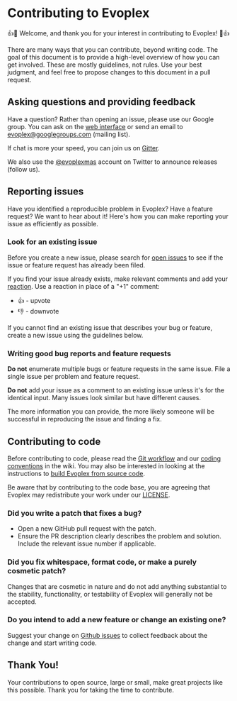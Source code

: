 # Contributing to Evoplex

:+1::tada: Welcome, and thank you for your interest in contributing to Evoplex! :tada::+1:

There are many ways that you can contribute, beyond writing code. The goal of this document is to provide a high-level overview of how you can get involved. These are mostly guidelines, not rules. Use your best judgment, and feel free to propose changes to this document in a pull request.

## Asking questions and providing feedback

Have a question? Rather than opening an issue, please use our Google group. You can ask on the [web interface](https://groups.google.com/group/evoplex) or send an email to evoplex@googlegroups.com (mailing list).

If chat is more your speed, you can join us on [Gitter](https://gitter.im/EvoplexMAS/evoplex).

We also use the [@evoplexmas](https://twitter.com/EvoplexMAS) account on Twitter to announce releases (follow us).

## Reporting issues

Have you identified a reproducible problem in Evoplex? Have a feature request? We want to hear about it! Here's how you can make reporting your issue as efficiently as possible.

### Look for an existing issue

Before you create a new issue, please search for [open issues](https://github.com/evoplex/evoplex/issues) to see if the issue or feature request has already been filed.

If you find your issue already exists, make relevant comments and add your [reaction](https://github.com/blog/2119-add-reactions-to-pull-requests-issues-and-comments). Use a reaction in place of a "+1" comment:

* 👍 - upvote
* 👎 - downvote

If you cannot find an existing issue that describes your bug or feature, create a new issue using the guidelines below.

### Writing good bug reports and feature requests

**Do not** enumerate multiple bugs or feature requests in the same issue. File a single issue per problem and feature request.

**Do not** add your issue as a comment to an existing issue unless it's for the identical input. Many issues look similar but have different causes.

The more information you can provide, the more likely someone will be successful in reproducing the issue and finding a fix.

## Contributing to code

Before contributing to code, please read the [Git workflow](https://github.com/evoplex/evoplex/wiki/Git-Contributor-Workflow) and our [coding conventions](https://github.com/evoplex/evoplex/wiki/Coding-Style-Guide) in the wiki. You may also be interested in looking at the instructions to [build Evoplex from source code](https://github.com/evoplex/evoplex/wiki/Build-from-Source-Code).

Be aware that by contributing to the code base, you are agreeing that Evoplex may redistribute your work under our [LICENSE](https://github.com/cardinot/evoplex/blob/master/LICENSE.txt).

### Did you write a patch that fixes a bug?
- Open a new GitHub pull request with the patch.
- Ensure the PR description clearly describes the problem and solution. Include the relevant issue number if applicable.

### Did you fix whitespace, format code, or make a purely cosmetic patch?
Changes that are cosmetic in nature and do not add anything substantial to the stability, functionality, or testability of Evoplex will generally not be accepted.

### Do you intend to add a new feature or change an existing one?
Suggest your change on [Github issues](https://github.com/evoplex/evoplex/issues) to collect feedback about the change and start writing code.

## Thank You!
Your contributions to open source, large or small, make great projects like this possible. Thank you for taking the time to contribute.

